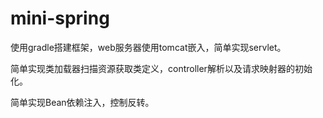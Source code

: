 # mini-spring

使用gradle搭建框架，web服务器使用tomcat嵌入，简单实现servlet。

简单实现类加载器扫描资源获取类定义，controller解析以及请求映射器的初始化。

简单实现Bean依赖注入，控制反转。
